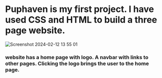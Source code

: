 # Puphaven is my first project. I have used CSS and HTML to build a three page website.
![Screenshot 2024-02-12 13 55 01](https://github.com/struk49/kpflexboxchallengeone/assets/115653854/b2166881-bef8-4682-9007-c6c7436a1b10)

### website has a home page with logo. A navbar with links to other pages. Clicking the logo brings the user to the home page. 
```The Users will see the home page with the main image, menu bar and footer. I tried to design a site which is interactive in design and easy to navigate. The color scheme is consistant through the site. The menu bar the same on all pages in the site. The user can easily navigate around the site and predict -whats going to happen when he or she clicks on a link. The user can easily learn how to use the site at first glance
